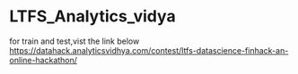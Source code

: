# LTFS_Analytics_vidya
for train and test,vist the link below
https://datahack.analyticsvidhya.com/contest/ltfs-datascience-finhack-an-online-hackathon/

